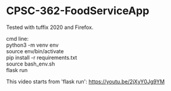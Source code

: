 # CPSC-362-FoodServiceApp
Tested with tuffix 2020 and Firefox.

cmd line:  
python3 -m venv env  
source env/bin/activate  
pip install -r requirements.txt  
source bash_env.sh  
flask run  

This video starts from 'flask run': https://youtu.be/2jXyY0Jg9YM

